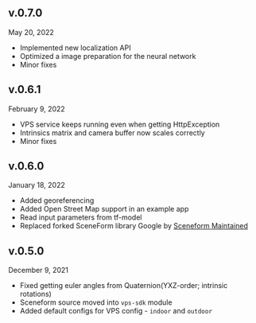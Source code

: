 ## v.0.7.0
May 20, 2022

- Implemented new localization API
- Optimized a image preparation for the neural network 
- Minor fixes

## v.0.6.1
February 9, 2022

- VPS service keeps running even when getting HttpException
- Intrinsics matrix and camera buffer now scales correctly
- Minor fixes

## v.0.6.0
January 18, 2022

- Added georeferencing
- Added Open Street Map support in an example app
- Read input parameters from tf-model
- Replaced forked SceneForm library Google by [Sceneform Maintained](https://github.com/SceneView/sceneform-android)

## v.0.5.0
December 9, 2021

- Fixed getting euler angles from Quaternion(YXZ-order; intrinsic rotations)
- Sceneform source moved into `vps-sdk` module
- Added default configs for VPS config - `indoor` and `outdoor`
